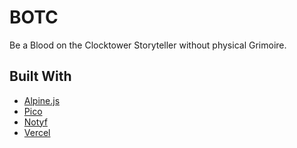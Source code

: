 # BOTC

Be a Blood on the Clocktower Storyteller without physical Grimoire.

## Built With

- [Alpine.js](https://alpinejs.dev/)
- [Pico](https://picocss.com/)
- [Notyf](https://carlosroso.com/notyf/)
- [Vercel](https://vercel.com/)
